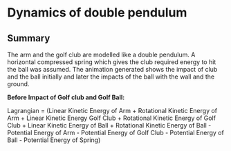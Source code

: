 # Dynamics of double pendulum 

## Summary 

The arm and the golf club are modelled like a double pendulum. A horizontal compressed spring which gives the club required energy to hit the ball was assumed. The animation generated shows the impact of club and the ball initially and later the impacts of the ball with the wall and the ground.

**Before Impact of Golf club and Golf Ball:**

Lagrangian = (Linear Kinetic Energy of Arm + Rotational Kinetic Energy of Arm + Linear Kinetic Energy Golf Club + Rotational Kinetic Energy of Golf Club + Linear Kinetic Energy of Ball + Rotational Kinetic Energy of Ball - Potential Energy of Arm - Potential Energy of Golf Club - Potential Energy of Ball - Potential Energy of Spring)



